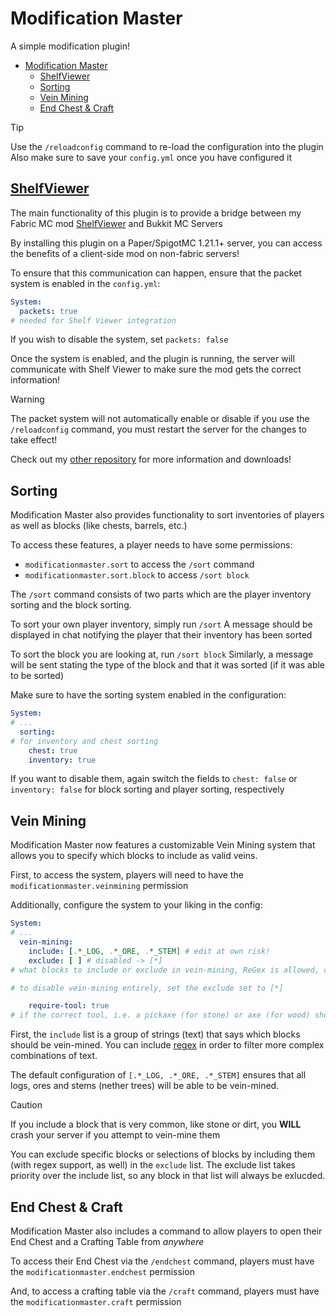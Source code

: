 # Modification Master

A simple modification plugin!

<!-- TOC -->
* [Modification Master](#modification-master)
  * [ShelfViewer](#shelfviewer)
  * [Sorting](#sorting)
  * [Vein Mining](#vein-mining)
  * [End Chest & Craft](#end-chest--craft)
<!-- TOC -->

> [!TIP]
> Use the `/reloadconfig` command to re-load the configuration into the plugin
> Also make sure to save your `config.yml` once you have configured it

## [ShelfViewer](https://github.com/Setloth/ShelfViewer)
The main functionality of this plugin is to provide a bridge between my Fabric MC mod [ShelfViewer](https://github.com/Setloth/ShelfViewer) and Bukkit MC Servers

By installing this plugin on a Paper/SpigotMC 1.21.1+ server, you can access the benefits of a client-side mod on non-fabric servers!

To ensure that this communication can happen, ensure that the packet system is enabled in the `config.yml`:

```yml
System:
  packets: true
# needed for Shelf Viewer integration
```

If you wish to disable the system, set `packets: false`

Once the system is enabled, and the plugin is running, the server will communicate with Shelf Viewer to make sure the mod gets the correct information!

> [!WARNING]
> The packet system will not automatically enable or disable if you use the `/reloadconfig` command, you must restart the server for the changes to take effect!

Check out my [other repository](https://github.com/Setloth/ShelfViewer) for more information and downloads!

## Sorting
Modification Master also provides functionality to sort inventories of players as well as blocks (like chests, barrels, etc.)

To access these features, a player needs to have some permissions:
- `modificationmaster.sort` to access the `/sort` command
- `modificationmaster.sort.block` to access `/sort block`

The `/sort` command consists of two parts which are the player inventory sorting and the block sorting.

To sort your own player inventory, simply run `/sort`
A message should be displayed in chat notifying the player that their inventory has been sorted

To sort the block you are looking at, run `/sort block`
Similarly, a message will be sent stating the type of the block and that it was sorted (if it was able to be sorted)

Make sure to have the sorting system enabled in the configuration:

```yml
System:
# ...
  sorting:
# for inventory and chest sorting
    chest: true
    inventory: true
```

If you want to disable them, again switch the fields to `chest: false` or `inventory: false` for block sorting and player sorting, respectively

## Vein Mining
Modification Master now features a customizable Vein Mining system that allows you to specify which blocks to include as valid veins.

First, to access the system, players will need to have the `modificationmaster.veinmining` permission

Additionally, configure the system to your liking in the config:

```yml
System:
# ...
  vein-mining:
    include: [.*_LOG, .*_ORE, .*_STEM] # edit at own risk!
    exclude: [ ] # disabled -> [*]
# what blocks to include or exclude in vein-mining, ReGex is allowed, case-insensitive!

# to disable vein-mining entirely, set the exclude set to [*]

    require-tool: true
# if the correct tool, i.e. a pickaxe (for stone) or axe (for wood) should be required for vein-mining
```

First, the `include` list is a group of strings (text) that says which blocks should be vein-mined.
You can include [regex](https://en.wikipedia.org/wiki/Regular_expression) in order to filter more complex combinations of text.

The default configuration of `[.*_LOG, .*_ORE, .*_STEM]` ensures that all logs, ores and stems (nether trees) will be able to be vein-mined. 

> [!CAUTION]
> If you include a block that is very common, like stone or dirt, you **WILL** crash your server if you attempt to vein-mine them

You can exclude specific blocks or selections of blocks by including them (with regex support, as well) in the `exclude` list.
The exclude list takes priority over the include list, so any block in that list will always be exlucded.

## End Chest & Craft
Modification Master also includes a command to allow players to open their End Chest and a Crafting Table from *anywhere*

To access their End Chest via the `/endchest` command, players must have the `modificationmaster.endchest` permission

And, to access a crafting table via the `/craft` command, players must have the `modificationmaster.craft` permission
